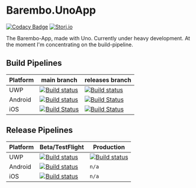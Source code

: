# Barembo.UnoApp
[![Codacy Badge](https://api.codacy.com/project/badge/Grade/b36018380eaa475ebb7178420db8e213)](https://app.codacy.com/gh/TopperDEL/Barembo.UnoApp?utm_source=github.com&utm_medium=referral&utm_content=TopperDEL/Barembo.UnoApp&utm_campaign=Badge_Grade) [![Storj.io](https://storj.io/img/storj-badge.svg)](https://storj.io)

 The Barembo-App, made with Uno. Currently under heavy development. At the moment I'm concentrating on the build-pipeline.

## Build Pipelines

| Platform | main branch                              | releases branch                          |
|----------|------------------------------------------|------------------------------------------|
| UWP      | [![Build status](https://dev.azure.com/topperdel/Barembo/_apis/build/status/Release%20UWP)](https://dev.azure.com/topperdel/Barembo/_build/latest?definitionId=-1) | [![Build status](https://dev.azure.com/topperdel/Barembo/_apis/build/status/Release%20UWP)](https://dev.azure.com/topperdel/Barembo/_build/latest?definitionId=3) |
| Android  | [![Build status](https://dev.azure.com/topperdel/Barembo/_apis/build/status/Debug%20Android)](https://dev.azure.com/topperdel/Barembo/_build/latest?definitionId=4) | [![Build Status](https://dev.azure.com/topperdel/Barembo/_apis/build/status/Release%20Android?branchName=main)](https://dev.azure.com/topperdel/Barembo/_build/latest?definitionId=14&branchName=main) |
| iOS      | [![Build Status](https://dev.azure.com/topperdel/Barembo/_apis/build/status/Debug%20iOs?branchName=main)](https://dev.azure.com/topperdel/Barembo/_build/latest?definitionId=10&branchName=main) | [![Build Status](https://dev.azure.com/topperdel/Barembo/_apis/build/status/Release%20iOs?branchName=main)](https://dev.azure.com/topperdel/Barembo/_build/latest?definitionId=11&branchName=main) |

## Release Pipelines

| Platform | Beta/TestFlight | Production |
|----------|-------|-----------|
| UWP      | [![Build status](https://vsrm.dev.azure.com/topperdel/_apis/public/Release/badge/f65c4d47-6ca1-4f4a-9da8-9f6d01e782a6/1/1)](https://vsrm.dev.azure.com/topperdel/_apis/public/Release/badge/f65c4d47-6ca1-4f4a-9da8-9f6d01e782a6/1/1) | [![Build status](https://vsrm.dev.azure.com/topperdel/_apis/public/Release/badge/f65c4d47-6ca1-4f4a-9da8-9f6d01e782a6/1/4)](https://vsrm.dev.azure.com/topperdel/_apis/public/Release/badge/f65c4d47-6ca1-4f4a-9da8-9f6d01e782a6/1/4) |
| Android  | [![Build status](https://vsrm.dev.azure.com/topperdel/_apis/public/Release/badge/f65c4d47-6ca1-4f4a-9da8-9f6d01e782a6/2/2)](https://vsrm.dev.azure.com/topperdel/_apis/public/Release/badge/f65c4d47-6ca1-4f4a-9da8-9f6d01e782a6/2/2) | `n/a` |
| iOS      | [![Build status](https://vsrm.dev.azure.com/topperdel/_apis/public/Release/badge/f65c4d47-6ca1-4f4a-9da8-9f6d01e782a6/4/5)](https://vsrm.dev.azure.com/topperdel/_apis/public/Release/badge/f65c4d47-6ca1-4f4a-9da8-9f6d01e782a6/4/5) | `n/a` |
